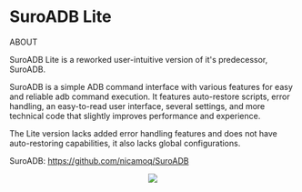 SuroADB Lite
=============================================================
ABOUT

SuroADB Lite is a reworked user-intuitive version of it's predecessor, SuroADB.

SuroADB is a simple ADB command interface with various features for easy and
reliable adb command execution. It features auto-restore scripts, error handling,
an easy-to-read user interface, several settings, and more technical code that
slightly improves performance and experience.

The Lite version lacks added error handling features and does not have
auto-restoring capabilities, it also lacks global configurations.

SuroADB: https://github.com/nicamoq/SuroADB

<p align="center">
  <img src="https://i.ibb.co/MCtM8K4/Suroadblite.png">
</p>
